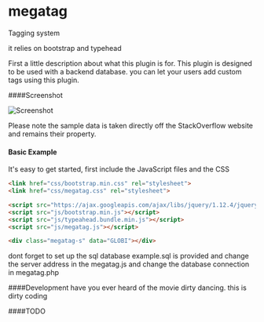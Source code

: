 # megatag

Tagging system 

it relies on bootstrap and typehead

First a little description about what this plugin is for. 
This plugin is designed to be used with a backend database.
you can let your users add custom tags using this plugin.

####Screenshot

![Screenshot](http://i.imgur.com/3XlrepR.png)

Please note the sample data is taken directly off the StackOverflow website and remains their property.

#### Basic Example

It's easy to get started, first include the JavaScript files and the CSS

```html
<link href="css/bootstrap.min.css" rel="stylesheet">
<link href="css/megatag.css" rel="stylesheet">

<script src="https://ajax.googleapis.com/ajax/libs/jquery/1.12.4/jquery.min.js"></script>
<script src="js/bootstrap.min.js"></script>
<script src="js/typeahead.bundle.min.js"></script>
<script src="js/megatag.js"></script>
```


```html
<div class="megatag-s" data="GLOBI"></div>
```
dont forget to set up the sql database example.sql is provided
and change the server address in the megatag.js
and change the database connection in megatag.php

####Development
have you ever heard of the movie dirty dancing.
this is dirty coding

####TODO

